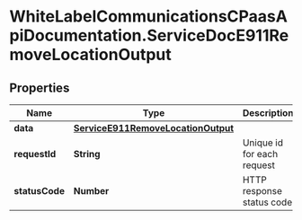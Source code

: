 # WhiteLabelCommunicationsCPaasApiDocumentation.ServiceDocE911RemoveLocationOutput

## Properties

Name | Type | Description | Notes
------------ | ------------- | ------------- | -------------
**data** | [**ServiceE911RemoveLocationOutput**](ServiceE911RemoveLocationOutput.md) |  | [optional] 
**requestId** | **String** | Unique id for each request | [optional] 
**statusCode** | **Number** | HTTP response status code | [optional] 


